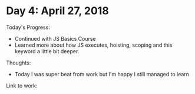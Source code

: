 # Day 4: April 27, 2018

Today's Progress: 
- Continued with JS Basics Course
- Learned more about how JS executes, hoisting, scoping and this keyword a little bit deeper. 

Thoughts: 
- Today I was super beat from work but I'm happy I still managed to learn

Link to work: 